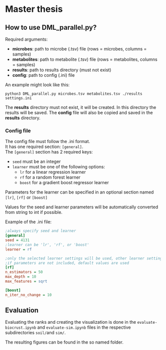 # Master thesis
## How to use DML_parallel.py?
Required arguments:
- **microbes**:     path to microbe (.tsv) file (rows = microbes, columns = samples)
- **metabolites**:  path to metabolite (.tsv) file (rows = metabolites, columns = samples)
- **results**:      path to results directory (must not exist)
- **config**:       path to config (.ini) file

An example might look like this:
```
python3 DML_parallel.py microbes.tsv metabolites.tsv ./results settings.ini
```
The **results** directory must not exist, it will be created. In this directory the 
results will be saved. The **config** file will also be copied and saved in the **results** directory.

### Config file
The config file must follow the .ini format.\
It has one required section: `[general]`.\
The `[general]` section has 2 required keys:
- `seed` must be an integer
- `learner` must be one of the following options:
  - `lr` for a linear regression learner
  - `rf` for a random forest learner
  - `boost` for a gradient boost regressor learner

Parameters for the learner can be specified in an optional section named `[lr]`, `[rf]` or `[boost]`

Values for the seed and learner parameters will be automatically converted from string to int if possible.

Example of the .ini file:
```ini
;always specify seed and learner
[general]
seed = 4131
;learner can be 'lr', 'rf', or 'boost'
learner = rf

;only the selected learner settings will be used, other learner settings will be ignored
;if parameters are not included, default values are used
[rf]
n_estimators = 50
max_depth = 10
max_features = sqrt

[boost]
n_iter_no_change = 10
```

## Evaluation
Evaluating the ranks and creating the visualization is done in the 
`evaluate-biocrust.ipynb` and `evaluate-sim.ipynb` files in the respective 
subdirectories `soil/`and `sim/`.

The resulting figures can be found in the so named folder.

